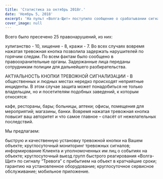 ```yaml
---
title: 'Статистика за октябрь 2018г.'
date: 'Ноябрь 5, 2018'
excerpt: 'На пульт «Волга-Щит» поступило сообщение о срабатывании сигнализации с охраняемого объекта (частный дом).'
cover_image: null
---
```


Всего было пресечено 25 правонарушений, из них:

хулиганство - 10,
хищение - 8,
кражи - 7.
Во всех случаях вовремя нажатая тревожная кнопка позволила задержать нарушителей по горячим следам. По всем фактам было сообщено в правоохранительные органы. Задержанные лица переданы сотрудникам полиции для дальнейшего разбирательства.

АКТУАЛЬНОСТЬ КНОПКИ ТРЕВОЖНОЙ СИГНАЛИЗАЦИИ - В общественных и людных местах нередко происходят неприятные инциденты. В этом случае защита может понадобиться не только владельцам, но и посетителям подобных заведений, к которым относятся:

кафе, рестораны, бары;
больницы, аптеки;
офисы, помещения для мероприятий;
магазины, банки.
Вовремя нажатая тревожная кнопка повысит ваш авторитет и что самое главное – спасёт от нежелательных последствий.

Мы предлагаем:

быструю и качественную установку тревожной кнопки на Вашем объекте;
круглосуточный мониторинг тревожных сигналов;
информирование Клиента и уполномоченных им лиц о событиях на объекте;
круглосуточный выезд групп быстрого реагирования «Волга-Щит» по сигналу “Тревога” с прибытием на объект в кратчайшие сроки;
гарантию на установленное оборудование;
круглосуточное сервисное обслуживание;
мобильное приложение.

